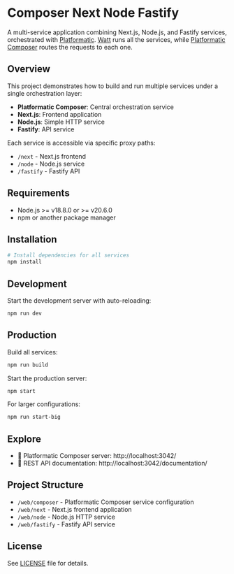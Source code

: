 # Composer Next Node Fastify

A multi-service application combining Next.js, Node.js, and Fastify services, orchestrated with [Platformatic](https://platformatic.dev/). [Watt](https://docs.platformatic.dev/docs/watt/overview) runs all the services, while [Platformatic Composer](https://docs.platformatic.dev/docs/composer/overview) routes the requests to each one.

## Overview

This project demonstrates how to build and run multiple services under a single orchestration layer:

- **Platformatic Composer**: Central orchestration service
- **Next.js**: Frontend application
- **Node.js**: Simple HTTP service
- **Fastify**: API service

Each service is accessible via specific proxy paths:
- `/next` - Next.js frontend
- `/node` - Node.js service
- `/fastify` - Fastify API

## Requirements

- Node.js >= v18.8.0 or >= v20.6.0
- npm or another package manager

## Installation

```bash
# Install dependencies for all services
npm install
```

## Development

Start the development server with auto-reloading:

```bash
npm run dev
```

## Production

Build all services:

```bash
npm run build
```

Start the production server:

```bash
npm start
```

For larger configurations:

```bash
npm run start-big
```

## Explore

- 🚀 Platformatic Composer server: http://localhost:3042/
- 📝 REST API documentation: http://localhost:3042/documentation/

## Project Structure

- `/web/composer` - Platformatic Composer service configuration
- `/web/next` - Next.js frontend application
- `/web/node` - Node.js HTTP service
- `/web/fastify` - Fastify API service

## License

See [LICENSE](LICENSE) file for details.